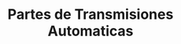 ---
title: "Partes de Transmisiones Automaticas"
url: /los-alcarrizos/partes-de-transmisiones-automaticas/
shop: piezas de automóviles
---